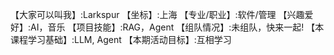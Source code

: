 【大家可以叫我】:Larkspur
【坐标】:上海
【专业/职业】:软件/管理
【兴趣爱好】:AI，音乐
【项目技能】:RAG，Agent
【组队情况】:未组队，快来一起!
【本课程学习基础】:LLM, Agent
【本期活动目标】:互相学习